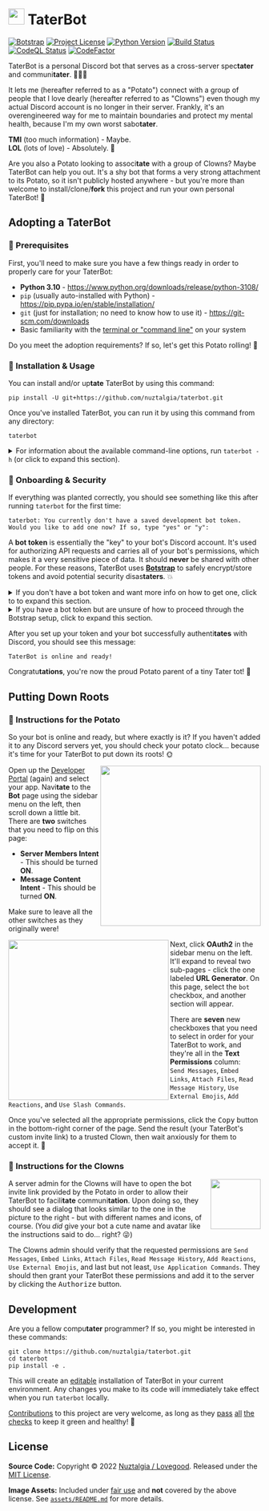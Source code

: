 <h1>
<picture>
<img src="https://raw.githubusercontent.com/nuztalgia/taterbot/main/taterbot/assets/potato-purple-heart.png" width=32>
</picture>
TaterBot
</h1>

[![Botstrap](https://img.shields.io/endpoint?url=https%3A%2F%2Fraw.githubusercontent.com%2Fnuztalgia%2Fbotstrap%2Fmain%2F.github%2Fbadges%2Fbotstrap-on.json&logo=0)](https://github.com/nuztalgia/botstrap)
[![Project License](https://img.shields.io/github/license/nuztalgia/taterbot?color=blue)](https://github.com/nuztalgia/taterbot/blob/main/LICENSE)
[![Python Version](https://img.shields.io/badge/python-3.10-blue)](https://github.com/nuztalgia/taterbot/blob/main/pyproject.toml)
[![Build Status](https://img.shields.io/github/workflow/status/nuztalgia/taterbot/Build)](https://github.com/nuztalgia/taterbot/actions/workflows/build.yml)
[![CodeQL Status](https://img.shields.io/github/workflow/status/nuztalgia/taterbot/CodeQL?label=codeQL)](https://github.com/nuztalgia/taterbot/actions/workflows/codeql.yml)
[![CodeFactor](https://img.shields.io/codefactor/grade/github/nuztalgia/taterbot/main?label=codefactor)](https://www.codefactor.io/repository/github/nuztalgia/taterbot)

TaterBot is a personal Discord bot that serves as a cross-server spec**tater**
and communi**tater**. 🥔👾💗

It lets me (hereafter referred to as a "Potato") connect with a group of people
that I love dearly (hereafter referred to as "Clowns") even though my actual
Discord account is no longer in their server. Frankly, it's an overengineered
way for me to maintain boundaries and protect my mental health, because I'm my
own worst sabo**tater**.

<b>TMI</b> (too much information) - Maybe.<br><b>LOL</b> (lots of love) -
Absolutely. 💜

Are you also a Potato looking to associ**tate** with a group of Clowns? Maybe
TaterBot can help you out. It's a shy bot that forms a very strong attachment to
its Potato, so it isn't publicly hosted anywhere - but you're more than welcome
to install/clone/**fork** this project and run your own personal TaterBot! 🌟

## Adopting a TaterBot

### 📜 Prerequisites

First, you'll need to make sure you have a few things ready in order to properly
care for your TaterBot:

- **Python 3.10** - https://www.python.org/downloads/release/python-3108/
- `pip` (usually auto-installed with Python) -
  https://pip.pypa.io/en/stable/installation/
- `git` (just for installation; no need to know how to use it) -
  https://git-scm.com/downloads
- Basic familiarity with the
  [terminal or "command line"](https://developer.mozilla.org/en-US/docs/Learn/Tools_and_testing/Understanding_client-side_tools/Command_line#welcome_to_the_terminal)
  on your system

Do you meet the adoption requirements? If so, let's get this Potato rolling! 🥁

### 🌱 Installation & Usage

You can install and/or up**tate** TaterBot by using this command:

```
pip install -U git+https://github.com/nuztalgia/taterbot.git
```

Once you've installed TaterBot, you can run it by using this command from any
directory:

```
taterbot
```

<details>
<summary>
For information about the available command-line options, run
<code>taterbot -h</code> (or click to expand this section).
</summary>
<br>

```
usage: taterbot [-f] [-t] [-v] [--help] [<token id>]

  A Discord bot that serves as a cross-server spectater and communitater.
  Run "taterbot" with no parameters to start the bot in development mode.

positional arguments:
  <token id>        The ID of the token to use to run the bot.
                    Valid options are "dev" and "prod".

options:
  -f, --force-sync  Force-sync all TaterBot app commands.
  -t, --tokens      View/manage your saved Discord bot tokens.
  -v, --version     Display the current bot version.
  -h, --help        Display this help message.
```

</details>

### 🔑 Onboarding & Security

If everything was planted correctly, you should see something like this after
running `taterbot` for the first time:

```
taterbot: You currently don't have a saved development bot token.
Would you like to add one now? If so, type "yes" or "y":
```

A **bot token** is essentially the "key" to your bot's Discord account. It's
used for authorizing API requests and carries all of your bot's permissions,
which makes it a very sensitive piece of data. It should **never** be shared
with other people. For these reasons, TaterBot uses
[**Botstrap**](https://botstrap.readthedocs.io/) to safely encrypt/store tokens
and avoid potential security disas**taters**. 💥

<details>
<summary>
If you don't have a bot token and want more info on how to get one, click to
to expand this section.
</summary>
<hr>

1. To obtain a bot token, you'll first have to create a new **Discord App**. Go
   to the [Developer Portal](https://discord.com/developers/applications) and
   click the <kbd>New Application</kbd> button in the top-right corner. Enter an
   ap**peel**ing name for your bot and click <kbd>Create</kbd>.

2. Now you should be on the **General Information** page for your app. Give it a
   cute profile picture and description - these will be visible to your Clowns!
   After **tating** care of those two things, you can move on from this page.

3. The next step is to add a "bot user" to your app, which allows it to appear
   in Discord similarly to other members. Navi**tate** to the **Bot** page using
   the sidebar menu on the left, then click the <kbd>Add Bot</kbd> button on the
   right.

4. After creating a bot user, you should see a <kbd>Reset Token</kbd> button.
   Click it to gener**tate** your bot token! 🎉

<hr>
</details>

<details>
<summary>
If you have a bot token but are unsure of how to proceed through the Botstrap
setup, click to expand this section.
</summary>
<hr>

1. At the initial prompt that asks `Would you like to add one now?`, type `yes`
   (or just `y`) and hit <kbd>Enter</kbd>.

2. Next, you'll be asked to enter your bot token (i.e. copy and paste it in).
   When you do, your input won't be visible on the screen - this is by design,
   to keep your token safe! Just trust that it's there, and hit <kbd>Enter</kbd>
   again.

3. If you entered your token correctly, you'll be prompted to run your bot. Go
   ahead and type `y`, then hit <kbd>Enter</kbd>.

<hr>
</details>

After you set up your token and your bot successfully authenti**tates** with
Discord, you should see this message:

```
TaterBot is online and ready!
```

Congratu**tations**, you're now the proud Potato parent of a tiny Tater tot! 👶

## Putting Down Roots

### 🥔 Instructions for the Potato

So your bot is online and ready, but where exactly is it? If you haven't added
it to any Discord servers yet, you should check your potato clock... because
it's time for your TaterBot to put down its roots! 🌞

<img align="right" src="https://user-images.githubusercontent.com/95021853/201503489-c583281a-659b-4fd9-b87d-a969267c1c2a.png" width=320>

Open up the [Developer Portal](https://discord.com/developers/applications/)
(again) and select your app. Navi**tate** to the **Bot** page using the sidebar
menu on the left, then scroll down a little bit. There are **two** switches that
you need to flip on this page:

- **Server Members Intent** - This should be turned **ON**.
- **Message Content Intent** - This should be turned **ON**.

Make sure to leave all the other switches as they originally were!

<img align="left" src="https://user-images.githubusercontent.com/95021853/201504285-7398b3ad-20c6-47f2-8b11-4414cbb4222f.png" width=320>

Next, click **OAuth2** in the sidebar menu on the left. It'll expand to reveal
two sub-pages - click the one labeled **URL Generator**. On this page, select
the `bot` checkbox, and another section will appear.

There are **seven** new checkboxes that you need to select in order for your
TaterBot to work, and they're all in the **Text Permissions** column:<br>
`Send Messages`, `Embed Links`, `Attach Files`, `Read Message History`,
`Use External Emojis`, `Add Reactions`, and `Use Slash Commands`.

Once you've selected all the appropriate permissions, click the <kbd>Copy</kbd>
button in the bottom-right corner of the page. Send the result (your TaterBot's
custom invite link) to a trusted Clown, then wait anxiously for them to accept
it. 🤡

### 🎪 Instructions for the Clowns

<img align="right" src="https://user-images.githubusercontent.com/95021853/201505432-1fb57038-b441-493e-a425-f2a199498df6.png" width=100>

A server admin for the Clowns will have to open the bot invite link provided by
the Potato in order to allow their TaterBot to facili**tate** communi**tation**.
Upon doing so, they should see a dialog that looks similar to the one in the
picture to the right - but with different names and icons, of course. (You _did_
give your bot a cute name and avatar like the instructions said to do... right?
😜)

The Clowns admin should verify that the requested permissions are
`Send Messages`, `Embed Links`, `Attach Files`, `Read Message History`,
`Add Reactions`, `Use External Emojis`, and last but not least,
`Use Application Commands`. They should then grant your TaterBot these
permissions and add it to the server by clicking the <kbd>Authorize</kbd>
button.

## Development

Are you a fellow compu**tater** programmer? If so, you might be interested in
these commands:

```
git clone https://github.com/nuztalgia/taterbot.git
cd taterbot
pip install -e .
```

This will create an
[editable](https://pip.pypa.io/en/stable/topics/local-project-installs/#editable-installs)
installation of TaterBot in your current environment. Any changes you make to
its code will immediately take effect when you run `taterbot` locally.

[Contributions](https://github.com/nuztalgia/taterbot/blob/main/.github/contributing.md)
to this project are very welcome, as long as they
[pass](https://results.pre-commit.ci/latest/github/nuztalgia/taterbot/main)
[all](https://github.com/nuztalgia/taterbot/actions/workflows/build.yml)
[the](https://github.com/nuztalgia/taterbot/actions/workflows/codeql.yml)
[checks](https://www.codefactor.io/repository/github/nuztalgia/taterbot) to keep
it green and healthy! 💚

## License

**Source Code:** Copyright © 2022
[Nuztalgia / Lovegood](https://github.com/nuztalgia). Released under the
[MIT License](https://github.com/nuztalgia/taterbot/blob/main/LICENSE).

**Image Assets:** Included under [fair use](https://www.copyright.gov/fair-use/)
and **not** covered by the above license. See
[`assets/README.md`](https://github.com/nuztalgia/taterbot/tree/main/taterbot/assets)
for more details.
